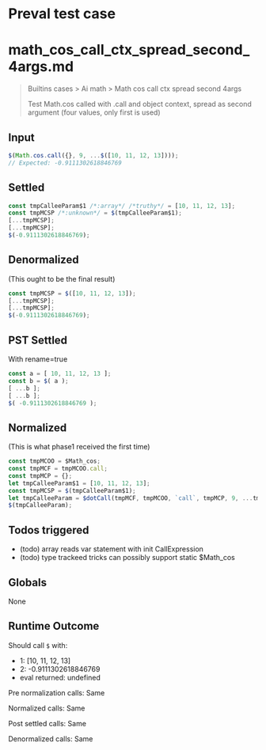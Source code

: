 # Preval test case

# math_cos_call_ctx_spread_second_4args.md

> Builtins cases > Ai math > Math cos call ctx spread second 4args
>
> Test Math.cos called with .call and object context, spread as second argument (four values, only first is used)

## Input

`````js filename=intro
$(Math.cos.call({}, 9, ...$([10, 11, 12, 13])));
// Expected: -0.9111302618846769
`````


## Settled


`````js filename=intro
const tmpCalleeParam$1 /*:array*/ /*truthy*/ = [10, 11, 12, 13];
const tmpMCSP /*:unknown*/ = $(tmpCalleeParam$1);
[...tmpMCSP];
[...tmpMCSP];
$(-0.9111302618846769);
`````


## Denormalized
(This ought to be the final result)

`````js filename=intro
const tmpMCSP = $([10, 11, 12, 13]);
[...tmpMCSP];
[...tmpMCSP];
$(-0.9111302618846769);
`````


## PST Settled
With rename=true

`````js filename=intro
const a = [ 10, 11, 12, 13 ];
const b = $( a );
[ ...b ];
[ ...b ];
$( -0.9111302618846769 );
`````


## Normalized
(This is what phase1 received the first time)

`````js filename=intro
const tmpMCOO = $Math_cos;
const tmpMCF = tmpMCOO.call;
const tmpMCP = {};
let tmpCalleeParam$1 = [10, 11, 12, 13];
const tmpMCSP = $(tmpCalleeParam$1);
let tmpCalleeParam = $dotCall(tmpMCF, tmpMCOO, `call`, tmpMCP, 9, ...tmpMCSP);
$(tmpCalleeParam);
`````


## Todos triggered


- (todo) array reads var statement with init CallExpression
- (todo) type trackeed tricks can possibly support static $Math_cos


## Globals


None


## Runtime Outcome


Should call `$` with:
 - 1: [10, 11, 12, 13]
 - 2: -0.9111302618846769
 - eval returned: undefined

Pre normalization calls: Same

Normalized calls: Same

Post settled calls: Same

Denormalized calls: Same
